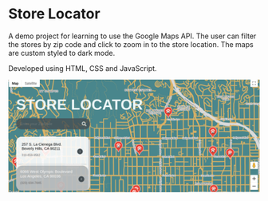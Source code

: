 # Store Locator

A demo project for learning to use the Google Maps API. The user can filter the stores by zip code and click to zoom in to the store location. The maps are custom styled to dark mode.

Developed using HTML, CSS and JavaScript.

![Screen Shot](./screenshots/desktop-screenshot_1.png)